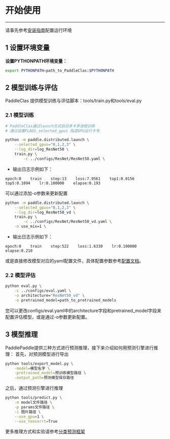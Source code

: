 # 开始使用
---
请事先参考[安装指南](install.md)配置运行环境

## 1 设置环境变量

**设置PYTHONPATH环境变量：**

```bash
export PYTHONPATH=path_to_PaddleClas:$PYTHONPATH
```

## 2 模型训练与评估

PaddleClas 提供模型训练与评估脚本：tools/train.py和tools/eval.py

### 2.1 模型训练
```bash
# PaddleClas通过launch方式启动多卡多进程训练
# 通过设置FLAGS_selected_gpus 指定GPU运行卡号

python -m paddle.distributed.launch \
    --selected_gpus="0,1,2,3" \
    --log_dir=log_ResNet50 \
    train.py \
        -c ../configs/ResNet/ResNet50.yaml \
```

- 输出日志示例如下：

```
epoch:0    train    step:13    loss:7.9561    top1:0.0156    top5:0.1094    lr:0.100000    elapse:0.193
```

可以通过添加-o参数来更新配置

```bash
python -m paddle.distributed.launch \
    --selected_gpus="0,1,2,3" \
    --log_dir=log_ResNet50_vd \
    train.py \
        -c ../configs/ResNet/ResNet50_vd.yaml \
    -o use_mix=1 \

```

- 输出日志示例如下：

```
epoch:0    train    step:522    loss:1.6330    lr:0.100000    elapse:0.210
```

或是直接修改模型对应的yaml配置文件，具体配置参数参考[配置文档](config.md)。


### 2.2 模型评估

```bash
python eval.py \
    -c ../configs/eval.yaml \
    -o architecture="ResNet50_vd" \
    -o pretrained_model=path_to_pretrained_models
```
您可以更改configs/eval.yaml中的architecture字段和pretrained_model字段来配置评估模型，或是通过-o参数更新配置。

## 3 模型推理

PaddlePaddle提供三种方式进行预测推理，接下来介绍如何用预测引擎进行推理：
首先，对预测模型进行导出
```bash
python tools/export_model.py \
    -model=模型名字 \
    -pretrained_model=预训练模型路径 \
    -output_path=预测模型保存路径

```
之后，通过预测引擎进行推理
```bash
python tools/predict.py \
    -m model文件路径 \
    -p params文件路径 \
    -i 图片路径 \
    --use_gpu=1 \
    --use_tensorrt=True
```
更多推理方式和实验请参考[分类预测框架](../extension/paddle_inference.md)
